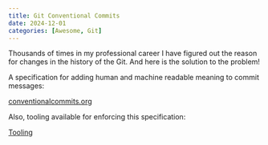 ```yaml
---
title: Git Conventional Commits
date: 2024-12-01
categories: [Awesome, Git]
---
```


Thousands of times in my professional career I have figured out the reason for changes in the history of the Git. 
And here is the solution to the problem!

A specification for adding human and machine readable meaning to commit messages:

[conventionalcommits.org](https://www.conventionalcommits.org)

Also, tooling available for enforcing this specification:

[Tooling](https://www.conventionalcommits.org/en/about/#tooling-for-conventional-commits)